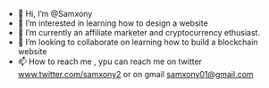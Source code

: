 - 👋 Hi, I’m @Samxony
- 👀 I’m interested in learning how to design a website
- 🌱 I’m currently an affiliate marketer and cryptocurrency ethusiast.
- 💞️ I’m looking to collaborate on learning how to build a blockchain website
- 📫 How to reach me , ypu can reach me on twitter www.twitter.com/samxony2 or on gmail samxony01@gmail.com

<!---
Samxony/Samxony is a ✨ special ✨ repository because its `README.md` (this file) appears on your GitHub profile.
You can click the Preview link to take a look at your changes.
--->
